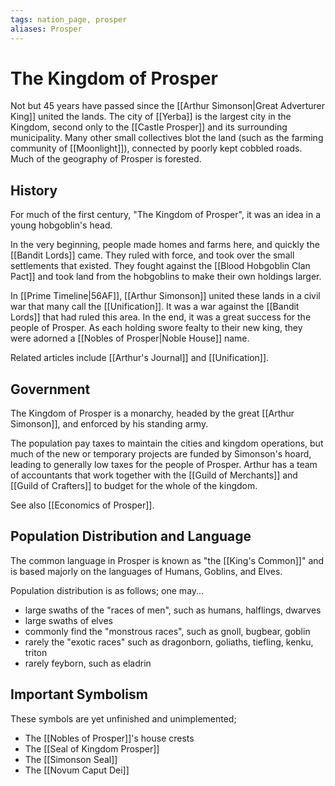 ```yaml
---
tags: nation_page, prosper
aliases: Prosper
---
```

# The Kingdom of Prosper
Not but 45 years have passed since the [[Arthur Simonson|Great Adverturer King]] united the lands. The city of [[Yerba]] is the largest city in the Kingdom, second only to the [[Castle Prosper]] and its surrounding municipality. Many other small collectives blot the land (such as the farming community of [[Moonlight]]), connected by poorly kept cobbled roads. Much of the geography of Prosper is forested. 

## History
For much of the first century, "The Kingdom of Prosper", it was an idea in a young hobgoblin's head. 

In the very beginning, people made homes and farms here, and quickly the [[Bandit Lords]] came. They ruled with force, and took over the small settlements that existed. They fought against the [[Blood Hobgoblin Clan Pact]] and took land from the hobgoblins to make their own holdings larger. 

In [[Prime Timeline|56AF]], [[Arthur Simonson]] united these lands in a civil war that many call the [[Unification]]. It was a war against the [[Bandit Lords]] that had ruled this area. In the end, it was a great success for the people of Prosper. As each holding swore fealty to their new king, they were adorned a [[Nobles of Prosper|Noble House]] name.


Related articles include [[Arthur's Journal]] and [[Unification]].

## Government
The Kingdom of Prosper is a monarchy, headed by the great [[Arthur Simonson]], and enforced by his standing army.

The population pay taxes to maintain the cities and kingdom operations, but much of the new or temporary projects are funded by Simonson's hoard, leading to generally low taxes for the people of Prosper. Arthur has a team of accountants that work together with the [[Guild of Merchants]] and [[Guild of Crafters]] to budget for the whole of the kingdom.

See also [[Economics of Prosper]].

## Population Distribution and Language
The common language in Prosper is known as "the [[King's Common]]" and is based majorly on the languages of Humans, Goblins, and Elves. 

Population distribution is as follows; one may...
- large swaths of the "races of men", such as humans, halflings, dwarves
- large swaths of elves
- commonly find the "monstrous races", such as gnoll, bugbear, goblin
- rarely the "exotic races" such as dragonborn, goliaths, tiefling, kenku, triton
- rarely feyborn, such as eladrin

## Important Symbolism


These symbols are yet unfinished and unimplemented;
- The [[Nobles of Prosper]]'s house crests
- The [[Seal of Kingdom Prosper]]
- The [[Simonson Seal]]
- The [[Novum Caput Dei]]